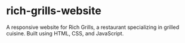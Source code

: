 # rich-grills-website
A responsive website for Rich Grills, a restaurant specializing in grilled cuisine. Built using HTML, CSS, and JavaScript.

